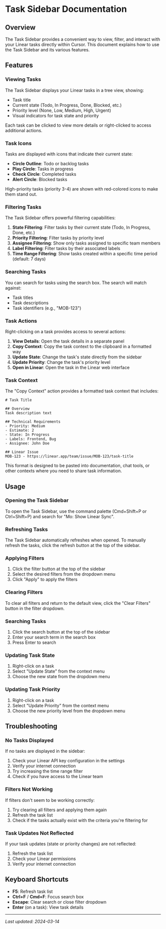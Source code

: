 # Task Sidebar Documentation

## Overview

The Task Sidebar provides a convenient way to view, filter, and interact with your Linear tasks directly within Cursor. This document explains how to use the Task Sidebar and its various features.

## Features

### Viewing Tasks

The Task Sidebar displays your Linear tasks in a tree view, showing:

- Task title
- Current state (Todo, In Progress, Done, Blocked, etc.)
- Priority level (None, Low, Medium, High, Urgent)
- Visual indicators for task state and priority

Each task can be clicked to view more details or right-clicked to access additional actions.

### Task Icons

Tasks are displayed with icons that indicate their current state:

- **Circle Outline**: Todo or backlog tasks
- **Play Circle**: Tasks in progress
- **Check Circle**: Completed tasks
- **Alert Circle**: Blocked tasks

High-priority tasks (priority 3-4) are shown with red-colored icons to make them stand out.

### Filtering Tasks

The Task Sidebar offers powerful filtering capabilities:

1. **State Filtering**: Filter tasks by their current state (Todo, In Progress, Done, etc.)
2. **Priority Filtering**: Filter tasks by priority level
3. **Assignee Filtering**: Show only tasks assigned to specific team members
4. **Label Filtering**: Filter tasks by their associated labels
5. **Time Range Filtering**: Show tasks created within a specific time period (default: 7 days)

### Searching Tasks

You can search for tasks using the search box. The search will match against:

- Task titles
- Task descriptions
- Task identifiers (e.g., "MOB-123")

### Task Actions

Right-clicking on a task provides access to several actions:

1. **View Details**: Open the task details in a separate panel
2. **Copy Context**: Copy the task context to the clipboard in a formatted way
3. **Update State**: Change the task's state directly from the sidebar
4. **Update Priority**: Change the task's priority level
5. **Open in Linear**: Open the task in the Linear web interface

### Task Context

The "Copy Context" action provides a formatted task context that includes:

```
# Task Title

## Overview
Task description text

## Technical Requirements
- Priority: Medium
- Estimate: 2
- State: In Progress
- Labels: Frontend, Bug
- Assignee: John Doe

## Linear Issue
MOB-123 - https://linear.app/team/issue/MOB-123/task-title
```

This format is designed to be pasted into documentation, chat tools, or other contexts where you need to share task information.

## Usage

### Opening the Task Sidebar

To open the Task Sidebar, use the command palette (Cmd+Shift+P or Ctrl+Shift+P) and search for "Mo: Show Linear Sync".

### Refreshing Tasks

The Task Sidebar automatically refreshes when opened. To manually refresh the tasks, click the refresh button at the top of the sidebar.

### Applying Filters

1. Click the filter button at the top of the sidebar
2. Select the desired filters from the dropdown menu
3. Click "Apply" to apply the filters

### Clearing Filters

To clear all filters and return to the default view, click the "Clear Filters" button in the filter dropdown.

### Searching Tasks

1. Click the search button at the top of the sidebar
2. Enter your search term in the search box
3. Press Enter to search

### Updating Task State

1. Right-click on a task
2. Select "Update State" from the context menu
3. Choose the new state from the dropdown menu

### Updating Task Priority

1. Right-click on a task
2. Select "Update Priority" from the context menu
3. Choose the new priority level from the dropdown menu

## Troubleshooting

### No Tasks Displayed

If no tasks are displayed in the sidebar:

1. Check your Linear API key configuration in the settings
2. Verify your internet connection
3. Try increasing the time range filter
4. Check if you have access to the Linear team

### Filters Not Working

If filters don't seem to be working correctly:

1. Try clearing all filters and applying them again
2. Refresh the task list
3. Check if the tasks actually exist with the criteria you're filtering for

### Task Updates Not Reflected

If your task updates (state or priority changes) are not reflected:

1. Refresh the task list
2. Check your Linear permissions
3. Verify your internet connection

## Keyboard Shortcuts

- **F5**: Refresh task list
- **Ctrl+F** / **Cmd+F**: Focus search box
- **Escape**: Clear search or close filter dropdown
- **Enter** (on a task): View task details

---

_Last updated: 2024-03-14_
